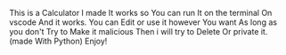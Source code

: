 This is a Calculator I made It works so You can run It on the terminal On vscode And it works. You can Edit or use it however You want As long as you don't Try to Make it malicious Then i will try to Delete
Or private it. (made With Python) Enjoy!
